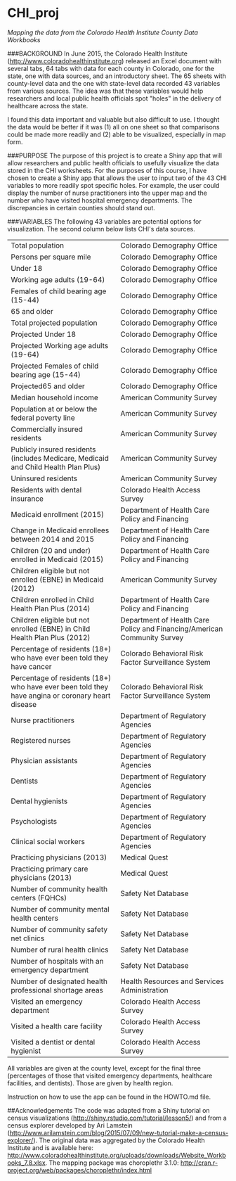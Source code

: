 # CHI_proj
<i>Mapping the data from the Colorado Health Institute County Data Workbooks</i>

###BACKGROUND
In June 2015, the Colorado Health Institute (http://www.coloradohealthinstitute.org) released an Excel document with several tabs, 64 tabs with data for each county in Colorado, one for the state, one with data sources, and an introductory sheet. The 65 sheets with county-level data and the one with state-level data recorded 43 variables from various sources. The idea was that these variables would help researchers and local public health officials spot "holes" in the delivery of healthcare across the state. 

I found this data important and valuable but also difficult to use. I thought the data would be better if it was (1) all on one sheet so that comparisons could be made more readily and (2) able to be visualized, especially in map form.

###PURPOSE
The purpose of this project is to create a Shiny app that will allow researchers and public health officials to usefully visualize the data stored in the CHI worksheets. For the purposes of this course, I have chosen to create a Shiny app that allows the user to input two of the 43 CHI variables to more readily spot specific holes. For example, the user could display the number of nurse practitioners into the upper map and the number who have visited hospital emergency departments. The discrepancies in certain counties should stand out.

###VARIABLES
The following 43 variables are potential options for visualization. The second column below lists CHI's data sources.
<table style="width:100%">
<tr><td>Total population</td><td>Colorado Demography Office</td></tr>
<tr><td>Persons per square mile</td><td>Colorado Demography Office</td></tr>
<tr><td>Under 18</td><td>Colorado Demography Office</td></tr>
<tr><td>Working age adults (19-64)</td><td>Colorado Demography Office</td></tr>
<tr><td>Females of child bearing age (15-44)</td><td>Colorado Demography Office</td></tr>
<tr><td>65 and older</td><td>Colorado Demography Office</td></tr>
<tr><td>Total projected population </td><td>Colorado Demography Office</td></tr>
<tr><td>Projected Under 18</td><td>Colorado Demography Office</td></tr>
<tr><td>Projected Working age adults (19-64)</td><td>Colorado Demography Office</td></tr>
<tr><td>Projected Females of child bearing age (15-44)</td><td>Colorado Demography Office</td></tr>
<tr><td>Projected65 and older</td><td>Colorado Demography Office</td></tr>
<tr><td>Median household income</td><td>American Community Survey</td></tr>
<tr><td>Population at or below the federal poverty line</td><td>American Community Survey</td></tr>
<tr><td>Commercially insured residents</td><td>American Community Survey</td></tr>
<tr><td>Publicly insured residents (includes Medicare, Medicaid and Child Health Plan Plus)</td><td>American Community Survey</td></tr>
<tr><td>Uninsured residents</td><td>American Community Survey</td></tr>
<tr><td>Residents with dental insurance</td><td>Colorado Health Access Survey</td></tr>
<tr><td>Medicaid enrollment (2015)</td><td>Department of Health Care Policy and Financing</td></tr>
<tr><td>Change in Medicaid enrollees between 2014 and 2015</td><td>Department of Health Care Policy and Financing</td></tr>
<tr><td>Children (20 and under) enrolled in Medicaid (2015)</td><td>Department of Health Care Policy and Financing</td></tr>
<tr><td>Children eligible but not enrolled (EBNE) in Medicaid (2012)</td><td>American Community Survey</td></tr>
<tr><td>Children enrolled in Child Health Plan Plus (2014)</td><td>Department of Health Care Policy and Financing</td></tr>
<tr><td>Children eligible but not enrolled (EBNE) in Child Health Plan Plus (2012)</td><td>Department of Health Care Policy and Financing/American Community Survey</td></tr>
<tr><td>Percentage of residents (18+) who have ever been told they have cancer</td><td>Colorado Behavioral Risk Factor Surveillance System</td></tr>
<tr><td>Percentage of residents (18+) who have ever been told they have angina or coronary heart disease</td><td>Colorado Behavioral Risk Factor Surveillance System</td></tr>
<tr><td>Nurse practitioners</td><td>Department of Regulatory Agencies</td></tr>
<tr><td>Registered nurses</td><td>Department of Regulatory Agencies</td></tr>
<tr><td>Physician assistants</td><td>Department of Regulatory Agencies</td></tr>
<tr><td>Dentists</td><td>Department of Regulatory Agencies</td></tr>
<tr><td>Dental hygienists</td><td>Department of Regulatory Agencies</td></tr>
<tr><td>Psychologists</td><td>Department of Regulatory Agencies</td></tr>
<tr><td>Clinical social workers</td><td>Department of Regulatory Agencies</td></tr>
<tr><td>Practicing physicians (2013)</td><td>Medical Quest</td></tr>
<tr><td>Practicing primary care physicians (2013)</td><td>Medical Quest</td></tr>
<tr><td>Number of community health centers (FQHCs)</td><td>Safety Net Database</td></tr>
<tr><td>Number of community mental health centers</td><td>Safety Net Database</td></tr>
<tr><td>Number of community safety net clinics</td><td>Safety Net Database</td></tr>
<tr><td>Number of rural health clinics</td><td>Safety Net Database</td></tr>
<tr><td>Number of hospitals with an emergency department</td><td>Safety Net Database</td></tr>
<tr><td>Number of designated health professional shortage areas</td><td>Health Resources and Services Administration</td></tr>
<tr><td>Visited an emergency department</td><td>Colorado Health Access Survey</td></tr>
<tr><td>Visited a health care facility</td><td>Colorado Health Access Survey</td></tr>
<tr><td>Visited a dentist or dental hygienist</td><td>Colorado Health Access Survey</td></tr>
</table>
All variables are given at the county level, except for the final three (percentages of those that visited emergency departments, healthcare facilities, and dentists). Those are given by health region.

Instruction on how to use the app can be found in the HOWTO.md file.

##Acknowledgements
The code was adapted from a Shiny tutorial on census visualizations (http://shiny.rstudio.com/tutorial/lesson5/) and from a census explorer developed by Ari Lamstein (http://www.arilamstein.com/blog/2015/07/09/new-tutorial-make-a-census-explorer/). The original data was aggregated by the Colorado Health Institute and is available here: http://www.coloradohealthinstitute.org/uploads/downloads/Website_Workbooks_7.8.xlsx. The mapping package was choroplethr 3.1.0: http://cran.r-project.org/web/packages/choroplethr/index.html
